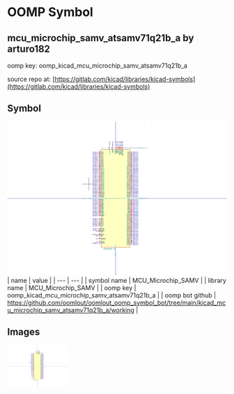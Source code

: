 # OOMP Symbol  
## mcu_microchip_samv_atsamv71q21b_a  by arturo182  
  
oomp key: oomp_kicad_mcu_microchip_samv_atsamv71q21b_a  
  
source repo at: [https://gitlab.com/kicad/libraries/kicad-symbols](https://gitlab.com/kicad/libraries/kicad-symbols)  
## Symbol  
  
[![working.png](working_600.png)](working.png)  
| name | value | 
| --- | --- | 
| symbol name | MCU_Microchip_SAMV | 
| library name | MCU_Microchip_SAMV | 
| oomp key | oomp_kicad_mcu_microchip_samv_atsamv71q21b_a | 
| oomp bot github | https://github.com/oomlout/oomlout_oomp_symbol_bot/tree/main/kicad_mcu_microchip_samv_atsamv71q21b_a/working | 
## Images  
  
[![working.png](working_140.png)](working.png)  
